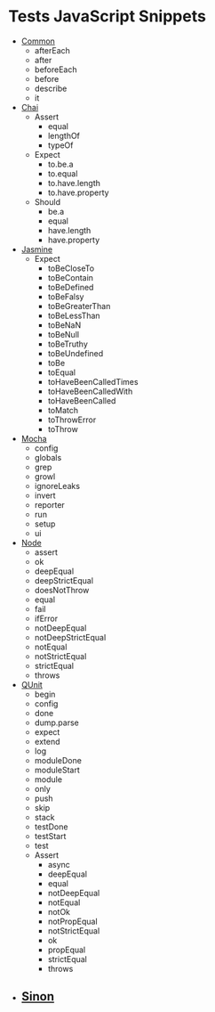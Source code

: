 # Tests JavaScript Snippets

- [Common](common/)
  - afterEach
  - after
  - beforeEach
  - before
  - describe
  - it
- [Chai](chai/)
  - Assert
    - equal
    - lengthOf
    - typeOf
  - Expect
    - to.be.a
    - to.equal
    - to.have.length
    - to.have.property
  - Should
    - be.a
    - equal
    - have.length
    - have.property
- [Jasmine](jasmine/)
  - Expect
    - toBeCloseTo
    - toBeContain
    - toBeDefined
    - toBeFalsy
    - toBeGreaterThan
    - toBeLessThan
    - toBeNaN
    - toBeNull
    - toBeTruthy
    - toBeUndefined
    - toBe
    - toEqual
    - toHaveBeenCalledTimes
    - toHaveBeenCalledWith
    - toHaveBeenCalled
    - toMatch
    - toThrowError
    - toThrow
- [Mocha](mocha/)
  - config
  - globals
  - grep
  - growl
  - ignoreLeaks
  - invert
  - reporter
  - run
  - setup
  - ui
- [Node](node/)
  - assert
  - ok
  - deepEqual
  - deepStrictEqual
  - doesNotThrow
  - equal
  - fail
  - ifError
  - notDeepEqual
  - notDeepStrictEqual
  - notEqual
  - notStrictEqual
  - strictEqual
  - throws
- [QUnit](qunit/)
  - begin
  - config
  - done
  - dump.parse
  - expect
  - extend
  - log 
  - moduleDone
  - moduleStart
  - module
  - only
  - push
  - skip
  - stack
  - testDone
  - testStart
  - test
  - Assert
    - async
    - deepEqual
    - equal
    - notDeepEqual
    - notEqual
    - notOk
    - notPropEqual
    - notStrictEqual
    - ok
    - propEqual
    - strictEqual
    - throws
- [Sinon](sinon/)
  - 
